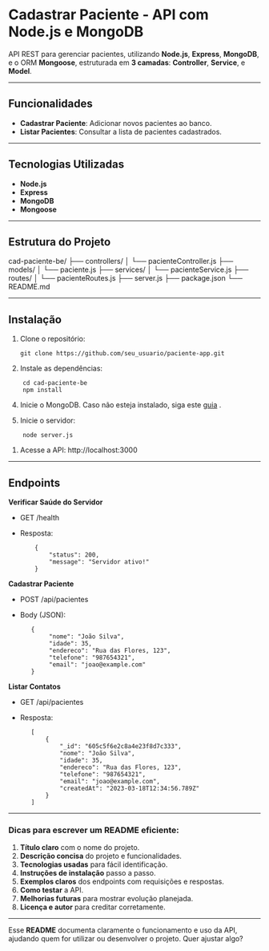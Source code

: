 # **Cadastrar Paciente - API com Node.js e MongoDB**

API REST para gerenciar pacientes, utilizando **Node.js**, **Express**, **MongoDB**, e o ORM **Mongoose**, estruturada em **3 camadas**: **Controller**, **Service**, e **Model**.

---

## **Funcionalidades**

- **Cadastrar Paciente**: Adicionar novos pacientes ao banco.
- **Listar Pacientes**: Consultar a lista de pacientes cadastrados.

---

## **Tecnologias Utilizadas**

- **Node.js**
- **Express**
- **MongoDB**
- **Mongoose**

---

## **Estrutura do Projeto**
cad-paciente-be/ 
├── controllers/ 
│ └── pacienteController.js 
├── models/ │ └── paciente.js 
├── services/ 
│ └── pacienteService.js 
├── routes/ 
│ └── pacienteRoutes.js 
├── server.js 
├── package.json 
└── README.md


---

## **Instalação**

1. Clone o repositório:

   ```
   git clone https://github.com/seu_usuario/paciente-app.git
   ```
2. Instale as dependências:
```
    cd cad-paciente-be
    npm install
```
4. Inicie o MongoDB. Caso não esteja instalado, siga este [guia](https://docs.mongodb.com/manual/installation/) .

5. Inicie o servidor:
``` 
    node server.js 
```

1. Acesse a API: http://localhost:3000

---
## **Endpoints**

**Verificar Saúde do Servidor**
  - GET /health
  - Resposta:

            {
                "status": 200,
                "message": "Servidor ativo!"
            }

**Cadastrar Paciente**
  - POST /api/pacientes
  - Body (JSON):

           {
                "nome": "João Silva",
                "idade": 35,
                "endereco": "Rua das Flores, 123",
                "telefone": "987654321",
                "email": "joao@example.com"
           }
          


**Listar Contatos**
   - GET /api/pacientes
   - Resposta:

            [
                {
                    "_id": "605c5f6e2c8a4e23f8d7c333",
                    "nome": "João Silva",
                    "idade": 35,
                    "endereco": "Rua das Flores, 123",
                    "telefone": "987654321",
                    "email": "joao@example.com",
                    "createdAt": "2023-03-18T12:34:56.789Z"
                }
            ]



---

### **Dicas para escrever um README eficiente:**

1. **Título claro** com o nome do projeto.
2. **Descrição concisa** do projeto e funcionalidades.
3. **Tecnologias usadas** para fácil identificação.
4. **Instruções de instalação** passo a passo.
5. **Exemplos claros** dos endpoints com requisições e respostas.
6. **Como testar** a API.
7. **Melhorias futuras** para mostrar evolução planejada.
8. **Licença e autor** para creditar corretamente.

---

Esse **README** documenta claramente o funcionamento e uso da API, ajudando quem for utilizar ou desenvolver o projeto. Quer ajustar algo?
